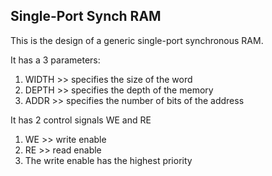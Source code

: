 ## Single-Port Synch RAM

This is the design of a generic single-port synchronous RAM.                                                                 

It has a 3 parameters:
1. WIDTH >> specifies the size of the word
2. DEPTH >> specifies the depth of the memory
3. ADDR >> specifies the number of bits of the address

It has 2 control signals WE and RE 
1. WE >> write enable
2. RE >> read enable
3. The write enable has the highest priority
